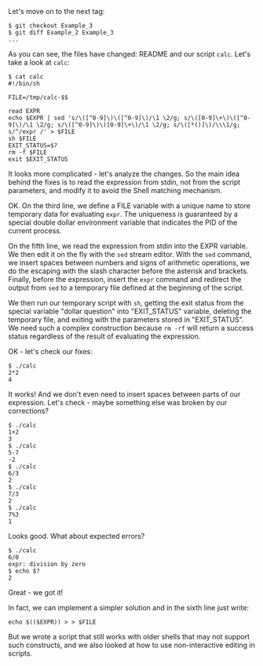  Let's move on to the next tag:
```
$ git checkout Example_3
$ git diff Example_2 Example_3
...
```
As you can see, the files have changed: README and our script `calc`. Let's take a look at `calc`:
```
$ cat calc 
#!/bin/sh

FILE=/tmp/calc-$$

read EXPR
echo $EXPR | sed 's/\([^0-9]\)\([^0-9]\)/\1 \2/g; s/\([0-9]\+\)\([^0-9]\)/\1 \2/g; s/\([^0-9]\)\([0-9]\+\)/\1 \2/g; s/\([*()]\)/\\\1/g; s/^/expr /' > $FILE
sh $FILE
EXIT_STATUS=$?
rm -f $FILE
exit $EXIT_STATUS
```
It looks more complicated - let's analyze the changes. So the main idea behind the fixes is to read the expression from stdin, not from the script parameters, and modify it to avoid the Shell matching mechanism.

OK. On the third line, we define a FILE variable with a unique name to store temporary data for evaluating `expr`. The uniqueness is guaranteed by a special double dollar environment variable that indicates the PID of the current process.

On the fifth line, we read the expression from stdin into the EXPR variable. We then edit it on the fly with the `sed` stream editor. With the `sed` command, we insert spaces between numbers and signs of arithmetic operations, we do the escaping with the slash character before the asterisk and brackets. Finally, before the expression, insert the `expr` command and redirect the output from `sed` to a temporary file defined at the beginning of the script.

We then run our temporary script with `sh`, getting the exit status from the special variable "dollar question" into "EXIT_STATUS" variable, deleting the temporary file, and exiting with the parameters stored in "EXIT_STATUS". We need such a complex construction because `rm -rf` will return a success status regardless of the result of evaluating the expression.

OK - let's check our fixes:
```
$ ./calc      
2*2
4
```
It works! And we don't even need to insert spaces between parts of our expression. Let's check - maybe something else was broken by our corrections?
```
$ ./calc
1+2
3
$ ./calc
5-7
-2
$ ./calc
6/3
2
$ ./calc
7/3
2
$ ./calc
7%3
1
```
Looks good. What about expected errors?
```
$ ./calc
6/0
expr: division by zero
$ echo $?
2
```
Great - we got it!

In fact, we can implement a simpler solution and in the sixth line just write:
```
echo $(($EXPR)) > > $FILE

```
But we wrote a script that still works with older shells that may not support such constructs, and we also looked at how to use non-interactive editing in scripts.

